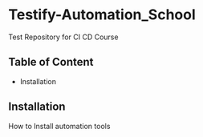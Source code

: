 # Testify-Automation_School

Test Repository for CI CD Course

## Table of Content

- Installation

## Installation

How to Install automation tools
